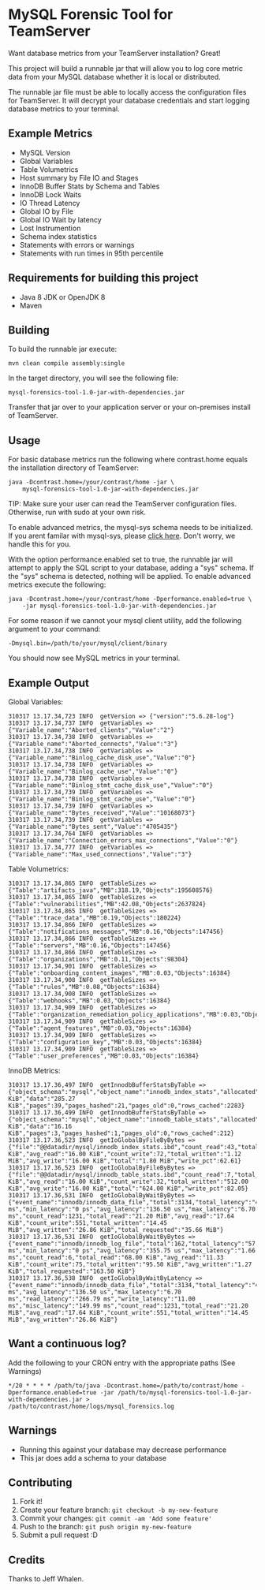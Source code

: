 MySQL Forensic Tool for TeamServer
===================

Want database metrics from your TeamServer installation? Great!

This project will build a runnable jar that will allow you to log core
metric data from your MySQL database whether it is local or distributed. 

The runnable jar file must be able to locally access the configuration files 
for TeamServer. It will decrypt your database credentials and start logging database metrics to your
terminal. 

## Example Metrics

* MySQL Version
* Global Variables
* Table Volumetrics
* Host summary by File IO and Stages
* InnoDB Buffer Stats by Schema and Tables
* InnoDB Lock Waits
* IO Thread Latency
* Global IO by File 
* Global IO Wait by latency
* Lost Instrumention
* Schema index statistics
* Statements with errors or warnings
* Statements with run times in 95th percentile

## Requirements for building this project
* Java 8 JDK or OpenJDK 8
* Maven 

## Building 
To build the runnable jar execute:

	mvn clean compile assembly:single

In the target directory, you will see the following file:

	mysql-forensics-tool-1.0-jar-with-dependencies.jar	

Transfer that jar over to your application server or your on-premises
install of TeamServer.

## Usage
For basic database metrics run the following where contrast.home equals the installation directory of TeamServer:

	java -Dcontrast.home=/your/contrast/home -jar \
		mysql-forensics-tool-1.0-jar-with-dependencies.jar

TIP: Make sure your user can read the TeamServer configuration files. Otherwise, run with sudo at your own risk.

To enable advanced metrics, the mysql-sys schema needs to be initialized. If you arent familar with mysql-sys, please 
[click here](https://github.com/mysql/mysql-sys). Don't worry, we handle this for you. 

With the option performance.enabled set to true, the runnable jar will attempt to apply the SQL script to your 
database, adding a "sys" schema. If the "sys" schema is detected, nothing will be applied. To enable advanced 
metrics execute the following:

	java -Dcontrast.home=/your/contrast/home -Dperformance.enabled=true \
		-jar mysql-forensics-tool-1.0-jar-with-dependencies.jar

For some reason if we cannot your mysql client utility, add the following argument to your command:

	-Dmysql.bin=/path/to/your/mysql/client/binary

You should now see MySQL metrics in your terminal.

## Example Output

Global Variables:

	310317 13.17.34,723 INFO  getVersion => {"version":"5.6.28-log"}
	310317 13.17.34,737 INFO  getVariables => {"Variable_name":"Aborted_clients","Value":"2"}
	310317 13.17.34,738 INFO  getVariables => {"Variable_name":"Aborted_connects","Value":"3"}
	310317 13.17.34,738 INFO  getVariables => {"Variable_name":"Binlog_cache_disk_use","Value":"0"}
	310317 13.17.34,738 INFO  getVariables => {"Variable_name":"Binlog_cache_use","Value":"0"}
	310317 13.17.34,738 INFO  getVariables => {"Variable_name":"Binlog_stmt_cache_disk_use","Value":"0"}
	310317 13.17.34,739 INFO  getVariables => {"Variable_name":"Binlog_stmt_cache_use","Value":"0"}
	310317 13.17.34,739 INFO  getVariables => {"Variable_name":"Bytes_received","Value":"10168073"}
	310317 13.17.34,739 INFO  getVariables => {"Variable_name":"Bytes_sent","Value":"4705435"}
	310317 13.17.34,764 INFO  getVariables => {"Variable_name":"Connection_errors_max_connections","Value":"0"}
	310317 13.17.34,777 INFO  getVariables => {"Variable_name":"Max_used_connections","Value":"3"}


Table Volumetrics:

	310317 13.17.34,865 INFO  getTableSizes => {"Table":"artifacts_java","MB":318.19,"Objects":195608576}
	310317 13.17.34,865 INFO  getTableSizes => {"Table":"vulnerabilities","MB":42.08,"Objects":2637824}
	310317 13.17.34,865 INFO  getTableSizes => {"Table":"trace_data","MB":0.19,"Objects":180224}
	310317 13.17.34,866 INFO  getTableSizes => {"Table":"notifications_messages","MB":0.16,"Objects":147456}
	310317 13.17.34,866 INFO  getTableSizes => {"Table":"servers","MB":0.16,"Objects":147456}
	310317 13.17.34,866 INFO  getTableSizes => {"Table":"organizations","MB":0.11,"Objects":98304}
	310317 13.17.34,901 INFO  getTableSizes => {"Table":"onboarding_content_images","MB":0.03,"Objects":16384}
	310317 13.17.34,908 INFO  getTableSizes => {"Table":"rules","MB":0.08,"Objects":16384}
	310317 13.17.34,908 INFO  getTableSizes => {"Table":"webhooks","MB":0.03,"Objects":16384}
	310317 13.17.34,909 INFO  getTableSizes => {"Table":"organization_remediation_policy_applications","MB":0.03,"Objects":16384}
	310317 13.17.34,909 INFO  getTableSizes => {"Table":"agent_features","MB":0.03,"Objects":16384}
	310317 13.17.34,909 INFO  getTableSizes => {"Table":"configuration_key","MB":0.03,"Objects":16384}
	310317 13.17.34,909 INFO  getTableSizes => {"Table":"user_preferences","MB":0.03,"Objects":16384}

InnoDB Metrics:

	310317 13.17.36,497 INFO  getInnodbBufferStatsByTable => {"object_schema":"mysql","object_name":"innodb_index_stats","allocated":"624.00 KiB","data":"285.27 KiB","pages":39,"pages_hashed":21,"pages_old":0,"rows_cached":2283}
	310317 13.17.36,499 INFO  getInnodbBufferStatsByTable => {"object_schema":"mysql","object_name":"innodb_table_stats","allocated":"48.00 KiB","data":"16.16 KiB","pages":3,"pages_hashed":1,"pages_old":0,"rows_cached":212}
	310317 13.17.36,523 INFO  getIoGlobalByFileByBytes => {"file":"@@datadir/mysql/innodb_index_stats.ibd","count_read":43,"total_read":"688.00 KiB","avg_read":"16.00 KiB","count_write":72,"total_written":"1.12 MiB","avg_write":"16.00 KiB","total":"1.80 MiB","write_pct":62.61}
	310317 13.17.36,523 INFO  getIoGlobalByFileByBytes => {"file":"@@datadir/mysql/innodb_table_stats.ibd","count_read":7,"total_read":"112.00 KiB","avg_read":"16.00 KiB","count_write":32,"total_written":"512.00 KiB","avg_write":"16.00 KiB","total":"624.00 KiB","write_pct":82.05}
	310317 13.17.36,531 INFO  getIoGlobalByWaitByBytes => {"event_name":"innodb/innodb_data_file","total":3134,"total_latency":"427.78 ms","min_latency":"0 ps","avg_latency":"136.50 us","max_latency":"6.70 ms","count_read":1231,"total_read":"21.20 MiB","avg_read":"17.64 KiB","count_write":551,"total_written":"14.45 MiB","avg_written":"26.86 KiB","total_requested":"35.66 MiB"}
	310317 13.17.36,531 INFO  getIoGlobalByWaitByBytes => {"event_name":"innodb/innodb_log_file","total":162,"total_latency":"57.63 ms","min_latency":"0 ps","avg_latency":"355.75 us","max_latency":"1.66 ms","count_read":6,"total_read":"68.00 KiB","avg_read":"11.33 KiB","count_write":75,"total_written":"95.50 KiB","avg_written":"1.27 KiB","total_requested":"163.50 KiB"}
	310317 13.17.36,538 INFO  getIoGlobalByWaitByLatency => {"event_name":"innodb/innodb_data_file","total":3134,"total_latency":"427.78 ms","avg_latency":"136.50 us","max_latency":"6.70 ms","read_latency":"266.79 ms","write_latency":"11.00 ms","misc_latency":"149.99 ms","count_read":1231,"total_read":"21.20 MiB","avg_read":"17.64 KiB","count_write":551,"total_written":"14.45 MiB","avg_written":"26.86 KiB"}

## Want a continuous log?

Add the following to your CRON entry with the appropriate paths (See Warnings)

	*/20 * * * * /path/to/java -Dcontrast.home=/path/to/contrast/home -Dperformance.enabled=true -jar /path/to/mysql-forensics-tool-1.0-jar-with-dependencies.jar > /path/to/contrast/home/logs/mysql_forensics.log

## Warnings
* Running this against your database may decrease performance
* This jar does add a schema to your database

## Contributing
1. Fork it!
2. Create your feature branch: `git checkout -b my-new-feature`
3. Commit your changes: `git commit -am 'Add some feature'`
4. Push to the branch: `git push origin my-new-feature`
5. Submit a pull request :D
## Credits
Thanks to Jeff Whalen.
